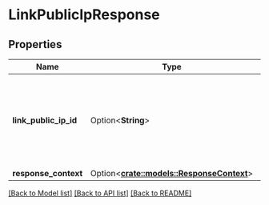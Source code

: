 # LinkPublicIpResponse

## Properties

Name | Type | Description | Notes
------------ | ------------- | ------------- | -------------
**link_public_ip_id** | Option<**String**> | (Net only) The ID representing the association of the public IP with the VM or the NIC. | [optional]
**response_context** | Option<[**crate::models::ResponseContext**](ResponseContext.md)> |  | [optional]

[[Back to Model list]](../README.md#documentation-for-models) [[Back to API list]](../README.md#documentation-for-api-endpoints) [[Back to README]](../README.md)


